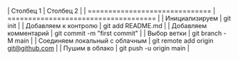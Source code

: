 | Столбец 1                      | Столбец 2                            |
| ============================== | ==================================== |
| Инициализируем                 | git init                             |
| Добавляем к контролю           | git add README.md                    |
| Добавляем комментарий          | git commit -m "first commit"         |
| Выбор ветки                    | git branch -M main                   |
| Соединяем локальный с облачным | git remote add origin git@github.com |
| Пушим в облако                 | git push -u origin main              |

